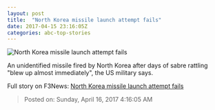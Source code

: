 ```yaml
---
layout: post
title:  "North Korea missile launch attempt fails"
date: 2017-04-15 23:16:05Z
categories: abc-top-stories
---
```


![North Korea missile launch attempt fails](http://www.abc.net.au/news/image/8446476-1x1-700x700.jpg)

An unidentified missile fired by North Korea after days of sabre rattling "blew up almost immediately", the US military says.


Full story on F3News: [North Korea missile launch attempt fails](http://www.f3nws.com/n/ZvDKFE)

> Posted on: Sunday, April 16, 2017 4:16:05 AM
